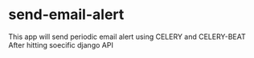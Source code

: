 # send-email-alert
This app will send periodic email alert using CELERY and CELERY-BEAT After hitting soecific django API 
